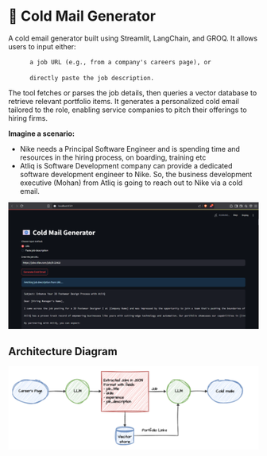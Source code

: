 # 📧 Cold Mail Generator
A cold email generator built using Streamlit, LangChain, and GROQ. It allows users to input either:

          a job URL (e.g., from a company's careers page), or

          directly paste the job description.

The tool fetches or parses the job details, then queries a vector database to retrieve relevant portfolio items. It generates a personalized cold email tailored to the role, enabling service companies to pitch their offerings to hiring firms.


**Imagine a scenario:**

- Nike needs a Principal Software Engineer and is spending time and resources in the hiring process, on boarding, training etc
- Atliq is Software Development company can provide a dedicated software development engineer to Nike. So, the business development executive (Mohan) from Atliq is going to reach out to Nike via a cold email.

![img.png](imgs/img1.png)


## Architecture Diagram
![img.png](imgs/architecture.png)

